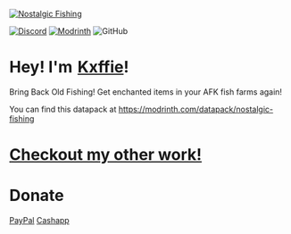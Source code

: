[![Nostalgic Fishing](https://raw.githubusercontent.com/Kxffie/CraftingPlus/main/raw.png)](https://modrinth.com/datapack/crafting+)

[![Discord](https://img.shields.io/discord/1035733638735728701?style=for-the-badge&logo=discord&label=Discord&labelColor=black&color=lightblue)](https://discord.gg/FdWDRYBBkf)
[![Modrinth](https://img.shields.io/modrinth/dt/HhcsfmGU?style=for-the-badge&logo=modrinth&label=Modrinth&labelColor=black&color=green)](https://modrinth.com/datapack/nostalgic-fishing)
![GitHub](https://img.shields.io/github/license/kxffie/Nostalgic-Fishing?style=for-the-badge&logo=github&label=Github&labelColor=black&color=white)

# Hey! I'm [Kxffie](https://www.youtube.com/Kxffie?sub_confirmation=1)!
Bring Back Old Fishing! Get enchanted items in your AFK fish farms again!

You can find this datapack at https://modrinth.com/datapack/nostalgic-fishing

# [Checkout my other work!](https://modrinth.com/user/kxffie)

# Donate
[PayPal](https://www.paypal.com/paypalme/kxffie) [Cashapp](https://cash.app/$kxffie)

